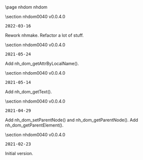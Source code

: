 \page nhdom nhdom

<div style="max-width:700px;">

\section nhdom0040 v0.0.4.0

<pre>
2022-03-16
</pre>

 Rework nhmake. Refactor a lot of stuff.



\section nhdom0040 v0.0.4.0

<pre>
2021-05-24
</pre>

 Add nh_dom_getAttrByLocalName().



\section nhdom0040 v0.0.4.0

<pre>
2021-05-14
</pre>

 Add nh_dom_getText().



\section nhdom0040 v0.0.4.0

<pre>
2021-04-29
</pre>

 Add nh_dom_setParentNode() and nh_dom_getParentNode(). Add nh_dom_getParentElement().



\section nhdom0040 v0.0.4.0

<pre>
2021-02-23
</pre>

 Initial version.



</div>